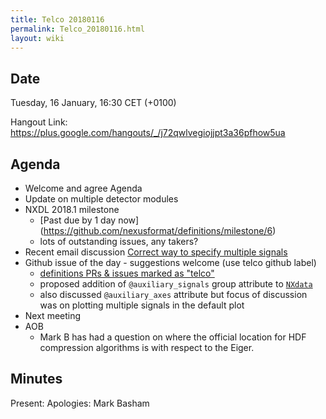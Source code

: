 ```yaml
---
title: Telco 20180116
permalink: Telco_20180116.html
layout: wiki
---
```


Date
----

Tuesday, 16 January, 16:30 CET (+0100)

<!-- end of autogeneration -->

Hangout Link:
<https://plus.google.com/hangouts/_/j72qwlvegiojjpt3a36pfhow5ua>


Agenda
------

-   Welcome and agree Agenda
-   Update on multiple detector modules
-   NXDL 2018.1 milestone
    - [Past due by 1 day now] (https://github.com/nexusformat/definitions/milestone/6)
    - lots of outstanding issues, any takers?
-   Recent email discussion [Correct way to specify multiple signals](http://lists.nexusformat.org/pipermail/nexus/2018/000985.html)
-   Github issue of the day - suggestions welcome (use telco github label)
    - [definitions PRs & issues marked as "telco"](https://github.com/nexusformat/definitions/labels/telco)
    - proposed addition of `@auxiliary_signals` group attribute to [`NXdata`](http://download.nexusformat.org/doc/html/classes/base_classes/NXdata.html#nxdata)
    - also discussed `@auxiliary_axes` attribute but focus of discussion was on plotting multiple signals in the default plot
-   Next meeting
-   AOB
    - Mark B has had a question on where the official location for HDF compression algorithms is with respect to the Eiger.

Minutes
-------

Present:
Apologies: Mark Basham

